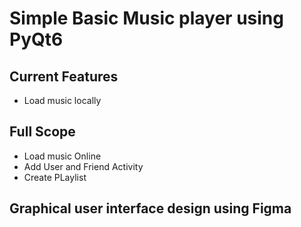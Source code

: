 # Simple Basic Music player using PyQt6


## Current Features
- Load music locally

## Full Scope
- Load music Online
- Add User and Friend Activity
- Create PLaylist


## Graphical user interface design using Figma
